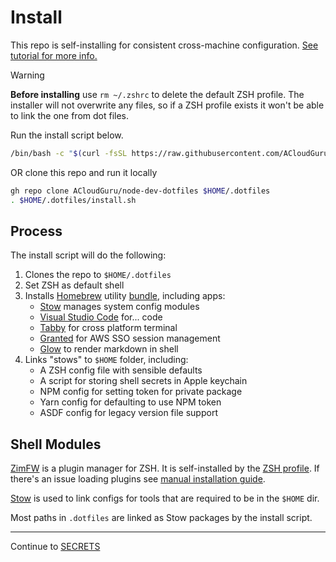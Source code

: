 [ASDF]: http://asdf-vm.com/
[Glow]: https://github.com/charmbracelet/glow
[Granted]: https://granted.dev
[Homebrew]: https://docs.brew.sh/
[Oh-My-ZSH]: https://github.com/ohmyzsh/ohmyzsh/
[Stow]: https://www.gnu.org/software/stow/manual/stow.html
[Tabby]: https://tabby.sh/
[VS-Code]: https://code.visualstucdio.com/
[ZimFW]: https://github.com/zimfw/zimfw

# Install

This repo is self-installing for consistent cross-machine configuration. [See tutorial for more info.](https://www.jakewiesler.com/blog/managing-dotfiles)

> [!WARNING]
> **Before installing** use `rm ~/.zshrc` to delete the default ZSH profile. The installer will not
> overwrite any files, so if a ZSH profile exists it won't be able to link the one from dot files.

Run the install script below.

```sh
/bin/bash -c "$(curl -fsSL https://raw.githubusercontent.com/ACloudGuru/node-dev-dotfiles/trunk/install.sh)"
```

OR clone this repo and run it locally

```sh
gh repo clone ACloudGuru/node-dev-dotfiles $HOME/.dotfiles
. $HOME/.dotfiles/install.sh
```

## Process

The install script will do the following:
1. Clones the repo to  `$HOME/.dotfiles`
2. Set ZSH as default shell
3. Installs [Homebrew] utility [bundle](../Brewfile), including apps:
	- [Stow] manages system config modules
	- [Visual Studio Code][VS-Code] for... code
	- [Tabby] for cross platform terminal
	- [Granted] for AWS SSO session management
	- [Glow] to render markdown in shell
1. Links "stows" to `$HOME` folder, including:
	- A ZSH config file with sensible defaults
	- A script for storing shell secrets in Apple keychain
	- NPM config for setting token for private package
	- Yarn config for defaulting to use NPM token
	- ASDF config for legacy version file support

## Shell Modules

[ZimFW][ZimFW] is a plugin manager for ZSH. It is self-installed by the [ZSH profile](../zsh/.zshrc).
If there's an issue loading plugins see [manual installation guide](https://github.com/zimfw/zimfw#manual-installation).

[Stow] is used to link configs for tools that are required to be in the `$HOME` dir.

Most paths in `.dotfiles` are linked as Stow packages by the install script.

---
Continue to [SECRETS](./SECRETS.md)

